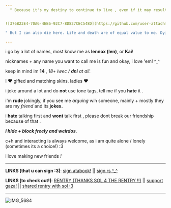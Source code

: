 ```yaml
---
‎ ‎ " Because it's my destiny to continue to live , even if it may result in the destruction of humanity . "


![376B23E4-70A6-4EB6-92C7-8D827CEC548D](https://github.com/user-attachments/assets/691dd53b-88fc-4c20-93f1-b954d784d43d)

" But I can also die here. Life and death are of equal value to me. Dying of your own will . "

---
```



i go by a lot of names, most know me as **lennox (len)**, or **Kai**!

nicknames + any name you want to call me is fun and okay, i love 'em! ^_^

keep in mind im **14** , *18+ iwec / ***dni*** at all.*

I ❤️ gifted and matching skins. ladies ❤️

i joke around a lot and do **not** use tone tags, tell me if you **hate** it .

i'm **rude** jokingly, if you see me *arguing* wih someone, mainly + mostly they are my *friend* and its **jokes.**

i **hate** talking first and **wont** talk first , please dont break our friendship because of that .

***i hide + block freely and weirdos.***

c+h and interacting is always welcome, as i am quite alone / lonely (sometimes its a choice!) :3 

i love making new friends *!*

---

**LINKS [that u can sign :3]**:
 [sign atabook!](https://callmeyourangel.atabook.org/)
||
[sign rs ^_^](https://retrospring.net/@lennxoxp)

**LINKS [to check out!]**:
[RENTRY (THANKS SOL 4 THE RENTRY !!)](https://rentry.co/kai-angel)
||
[support gaza!](https://rentry.co/hearts4gaza)
||
[shared rentry with sol :3](https://rentry.co/sharedbetweengays)


---

![IMG_5684](https://github.com/user-attachments/assets/686344ae-21b1-4af1-ba4a-44c547898d1c)




